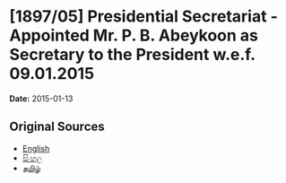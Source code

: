 # [1897/05] Presidential Secretariat - Appointed Mr. P. B. Abeykoon as Secretary to the President w.e.f. 09.01.2015

**Date:** 2015-01-13

## Original Sources

- [English](https://documents.gov.lk/view/extra-gazettes/2015/1/1897-05_E.pdf)
- [සිංහල](https://documents.gov.lk/view/extra-gazettes/2015/1/1897-05_S.pdf)
- [தமிழ்](https://documents.gov.lk/view/extra-gazettes/2015/1/1897-05_T.pdf)
